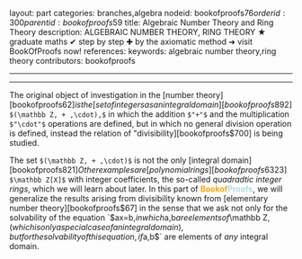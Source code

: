 layout: part
categories: branches,algebra
nodeid: bookofproofs$76
orderid: 300
parentid: bookofproofs$59
title: Algebraic Number Theory and Ring Theory
description: ALGEBRAIC NUMBER THEORY, RING THEORY ★ graduate maths ✔ step by step ✚ by the axiomatic method ➜ visit BookOfProofs now!
references: 
keywords: algebraic number theory,ring theory
contributors: bookofproofs

---


---

The original object of investigation in the [number theory][bookofproofs$62] is the [set of integers as an integral domain][bookofproofs$892] `$(\mathbb Z, + ,\cdot),$` in which the addition `$"+"$` and the multiplication `$"\cdot"$` operations are defined, but in which no general division operation is defined, instead the relation of "divisibility][bookofproofs$700] is being studied.  

The set `$(\mathbb Z, + ,\cdot)$` is not the only [integral domain][bookofproofs$821] Other examples are [polynomial rings][bookofproofs$6323] `$\mathbb Z[X]$` with integer coefficients, the so-called _quadradtic integer rings_, which we will learn about later. In this part of <strong><span style='color:orange'>Bookof</span><span style='color:lightblue'>Proofs</span></strong>, we will generalize the results arising from divisibility known from [elementary number theory][bookofproofs$67] in the sense that we ask not only for the solvability of the equation `$ax=b,$` in which `$a,b$` are elements of `$\mathbb Z$`, (which is only a special case of an integral domain), but for the solvability of this equation, if `$a,b$` are elements of _any_ integral domain.
